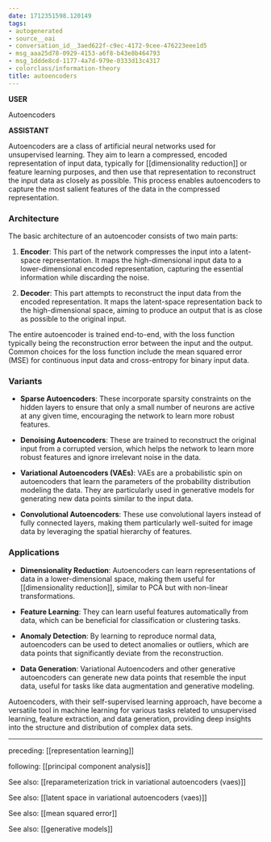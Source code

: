 ```yaml
---
date: 1712351598.120149
tags:
- autogenerated
- source__oai
- conversation_id__3aed622f-c9ec-4172-9cee-476223eee1d5
- msg_aaa25d78-0929-4153-a6f8-b43e8b464793
- msg_1ddde8cd-1177-4a7d-979e-0333d13c4317
- colorclass/information-theory
title: autoencoders
---
```


**USER**

Autoencoders


**ASSISTANT**

Autoencoders are a class of artificial neural networks used for unsupervised learning. They aim to learn a compressed, encoded representation of input data, typically for [[dimensionality reduction]] or feature learning purposes, and then use that representation to reconstruct the input data as closely as possible. This process enables autoencoders to capture the most salient features of the data in the compressed representation.

### Architecture

The basic architecture of an autoencoder consists of two main parts:

1. **Encoder**: This part of the network compresses the input into a latent-space representation. It maps the high-dimensional input data to a lower-dimensional encoded representation, capturing the essential information while discarding the noise.
   
2. **Decoder**: This part attempts to reconstruct the input data from the encoded representation. It maps the latent-space representation back to the high-dimensional space, aiming to produce an output that is as close as possible to the original input.

The entire autoencoder is trained end-to-end, with the loss function typically being the reconstruction error between the input and the output. Common choices for the loss function include the mean squared error (MSE) for continuous input data and cross-entropy for binary input data.

### Variants

- **Sparse Autoencoders**: These incorporate sparsity constraints on the hidden layers to ensure that only a small number of neurons are active at any given time, encouraging the network to learn more robust features.

- **Denoising Autoencoders**: These are trained to reconstruct the original input from a corrupted version, which helps the network to learn more robust features and ignore irrelevant noise in the data.

- **Variational Autoencoders (VAEs)**: VAEs are a probabilistic spin on autoencoders that learn the parameters of the probability distribution modeling the data. They are particularly used in generative models for generating new data points similar to the input data.

- **Convolutional Autoencoders**: These use convolutional layers instead of fully connected layers, making them particularly well-suited for image data by leveraging the spatial hierarchy of features.

### Applications

- **Dimensionality Reduction**: Autoencoders can learn representations of data in a lower-dimensional space, making them useful for [[dimensionality reduction]], similar to PCA but with non-linear transformations.

- **Feature Learning**: They can learn useful features automatically from data, which can be beneficial for classification or clustering tasks.

- **Anomaly Detection**: By learning to reproduce normal data, autoencoders can be used to detect anomalies or outliers, which are data points that significantly deviate from the reconstruction.

- **Data Generation**: Variational Autoencoders and other generative autoencoders can generate new data points that resemble the input data, useful for tasks like data augmentation and generative modeling.

Autoencoders, with their self-supervised learning approach, have become a versatile tool in machine learning for various tasks related to unsupervised learning, feature extraction, and data generation, providing deep insights into the structure and distribution of complex data sets.


---

preceding: [[representation learning]]  


following: [[principal component analysis]]

See also: [[reparameterization trick in variational autoencoders (vaes)]]


See also: [[latent space in variational autoencoders (vaes)]]


See also: [[mean squared error]]


See also: [[generative models]]